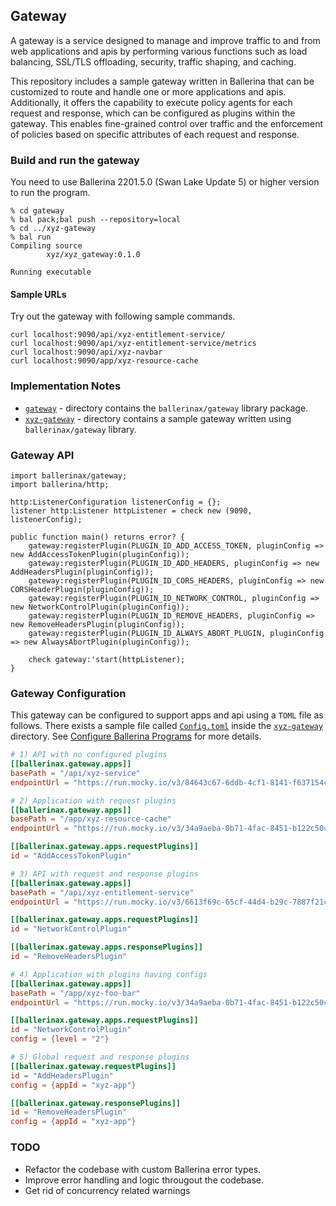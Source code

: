 ## Gateway

A gateway is a service designed to manage and improve traffic to and from web applications and apis by performing various functions such as load balancing, SSL/TLS offloading, security, traffic shaping, and caching.

This repository includes a sample gateway written in Ballerina that can be customized to route and handle one or more applications and apis. Additionally, it offers the capability to execute policy agents for each request and response, which can be configured as plugins within the gateway. This enables fine-grained control over traffic and the enforcement of policies based on specific attributes of each request and response.

### Build and run the gateway
You need to use Ballerina 2201.5.0 (Swan Lake Update 5) or higher version to run the program. 

```
% cd gateway
% bal pack;bal push --repository=local
% cd ../xyz-gateway
% bal run
Compiling source
        xyz/xyz_gateway:0.1.0

Running executable

```

#### Sample URLs
Try out the gateway with following sample commands. 

```
curl localhost:9090/api/xyz-entitlement-service/
curl localhost:9090/api/xyz-entitlement-service/metrics
curl localhost:9090/api/xyz-navbar
curl localhost:9090/app/xyz-resource-cache
```

### Implementation Notes
- [`gateway`](gateway) - directory contains the `ballerinax/gateway` library package. 
- [`xyz-gateway`](samples/xyz-gateway) - directory contains a sample gateway written using `ballerinax/gateway` library.

### Gateway API 

```ballerina
import ballerinax/gateway;
import ballerina/http;

http:ListenerConfiguration listenerConfig = {};
listener http:Listener httpListener = check new (9090, listenerConfig);

public function main() returns error? {
    gateway:registerPlugin(PLUGIN_ID_ADD_ACCESS_TOKEN, pluginConfig => new AddAccessTokenPlugin(pluginConfig));
    gateway:registerPlugin(PLUGIN_ID_ADD_HEADERS, pluginConfig => new AddHeadersPlugin(pluginConfig));
    gateway:registerPlugin(PLUGIN_ID_CORS_HEADERS, pluginConfig => new CORSHeaderPlugin(pluginConfig));
    gateway:registerPlugin(PLUGIN_ID_NETWORK_CONTROL, pluginConfig => new NetworkControlPlugin(pluginConfig));
    gateway:registerPlugin(PLUGIN_ID_REMOVE_HEADERS, pluginConfig => new RemoveHeadersPlugin(pluginConfig));
    gateway:registerPlugin(PLUGIN_ID_ALWAYS_ABORT_PLUGIN, pluginConfig => new AlwaysAbortPlugin(pluginConfig));

    check gateway:'start(httpListener);
}
```

### Gateway Configuration
This gateway can be configured to support apps and api using a `TOML` file as follows. There exists a sample file called [`Config.toml`](samples/xyz-gateway/Config.toml) inside the [`xyz-gateway`](samples/xyz-gateway) directory. See [Configure Ballerina Programs](https://ballerina.io/learn/configure-ballerina-programs/configure-a-sample-ballerina-service/) for more details.

```toml
# 1) API with no configured plugins 
[[ballerinax.gateway.apps]]
basePath = "/api/xyz-service"
endpointUrl = "https://run.mocky.io/v3/84643c67-6ddb-4cf1-8141-f637154c9520"

# 2) Application with request plugins
[[ballerinax.gateway.apps]]
basePath = "/app/xyz-resource-cache"
endpointUrl = "https://run.mocky.io/v3/34a9aeba-0b71-4fac-8451-b122c50cce45"

[[ballerinax.gateway.apps.requestPlugins]]
id = "AddAccessTokenPlugin"

# 3) API with request and response plugins
[[ballerinax.gateway.apps]]
basePath = "/api/xyz-entitlement-service"
endpointUrl = "https://run.mocky.io/v3/6613f69c-65cf-44d4-b29c-7887f21cfd59"

[[ballerinax.gateway.apps.requestPlugins]]
id = "NetworkControlPlugin"

[[ballerinax.gateway.apps.responsePlugins]]
id = "RemoveHeadersPlugin"

# 4) Application with plugins having configs
[[ballerinax.gateway.apps]]
basePath = "/app/xyz-foo-bar"
endpointUrl = "https://run.mocky.io/v3/34a9aeba-0b71-4fac-8451-b122c50cce45"

[[ballerinax.gateway.apps.requestPlugins]]
id = "NetworkControlPlugin"
config = {level = "2"}

# 5) Global request and response plugins
[[ballerinax.gateway.requestPlugins]]
id = "AddHeadersPlugin"
config = {appId = "xyz-app"}

[[ballerinax.gateway.responsePlugins]]
id = "RemoveHeadersPlugin"
config = {appId = "xyz-app"}
```

### TODO
- Refactor the codebase with custom Ballerina error types.
- Improve error handling and logic througout the codebase.
- Get rid of concurrency related warnings